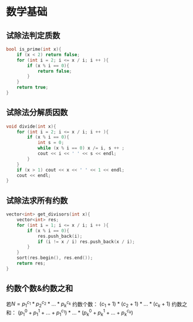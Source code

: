 # 数学基础

## 试除法判定质数

```c++
bool is_prime(int x){
    if (x < 2) return false;
    for (int i = 2; i <= x / i; i ++ ){
        if (x % i == 0){
            return false;
        }
    }
    return true;
}
```

## 试除法分解质因数

```c++
void divide(int x){
    for (int i = 2; i <= x / i; i ++ ){
        if (x % i == 0){
            int s = 0;
            while (x % i == 0) x /= i, s ++ ;
            cout << i << ' ' << s << endl;
        }
    }
    if (x > 1) cout << x << ' ' << 1 << endl;
    cout << endl;
}
```

## 试除法求所有约数

```c++
vector<int> get_divisors(int x){
    vector<int> res;
    for (int i = 1; i <= x / i; i ++ ){
        if (x % i == 0){
            res.push_back(i);
            if (i != x / i) res.push_back(x / i);
        }
    }
    sort(res.begin(), res.end());
    return res;
}
```

## 约数个数&约数之和

若$N = p_1^{c_1} * p_2^{c_2} * ... *{p_k}^{c_k}$
约数个数： $(c_1 + 1) * (c_2 + 1) * ... * (c_k + 1)$
约数之和： $(p_1^0 + p_1^1 + ... + p_1^{c_1}) * ... * (p_k^0 + p_k^1 + ... + p_k^{c_k})$